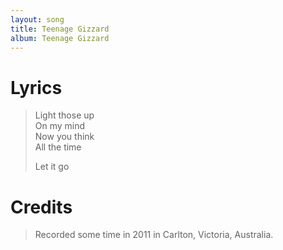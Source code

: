 ```yaml
---
layout: song
title: Teenage Gizzard
album: Teenage Gizzard
---
```


# Lyrics

> Light those up  
> On my mind  
> Now you think  
> All the time  
>  
> Let it go  

# Credits

> Recorded some time in 2011 in Carlton, Victoria, Australia.  
